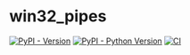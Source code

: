 # win32_pipes

[![PyPI - Version](https://img.shields.io/pypi/v/win32_pipes.svg)](https://pypi.org/project/win32_pipes)
[![PyPI - Python Version](https://img.shields.io/pypi/pyversions/win32_pipes.svg)](https://pypi.org/project/win32_pipes)
[![CI](https://github.com/zariiii9003/win32_pipes/actions/workflows/wheels.yml/badge.svg)](https://github.com/zariiii9003/win32_pipes/actions/workflows/wheels.yml)
